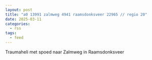 ```yaml
---
layout: post
title: "a0 13991 zalmweg 4941 raamsdonksveer 22965 // regio 20"
date: 2025-03-11
categories: 
  - rss
tags: 
  - feed
---
```


Traumaheli met spoed naar Zalmweg in Raamsdonksveer

